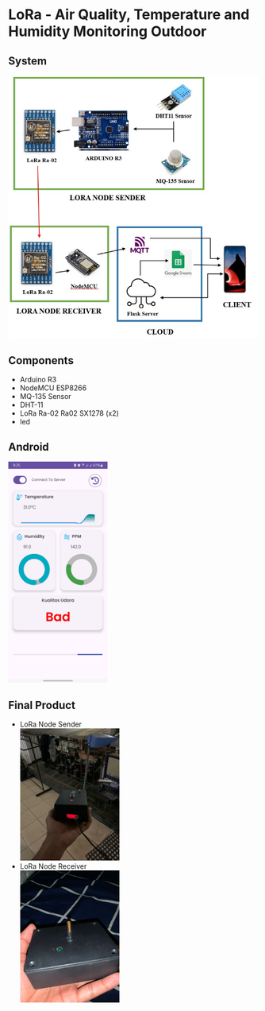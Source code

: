# LoRa - Air Quality, Temperature and Humidity Monitoring Outdoor

## System
![alt text](https://github.com/susatyo441/LoRa-Monitoring/blob/main/images/Screenshot_141.jpg?raw=true)

## Components
- Arduino R3
- NodeMCU ESP8266
- MQ-135 Sensor
- DHT-11
- LoRa Ra-02 Ra02 SX1278 (x2)
- led

## Android
<img src="https://github.com/susatyo441/LoRa-Monitoring/blob/main/images/android.jpg" alt="drawing" width="200"/>

## Final Product
- LoRa Node Sender
  <br>
  <img src="https://github.com/susatyo441/LoRa-Monitoring/blob/main/images/1.jpg" alt="drawing" width="200"/>
  <br>
- LoRa Node Receiver
  <br>
  <img src="https://github.com/susatyo441/LoRa-Monitoring/blob/main/images/2.jpg" alt="drawing" width="200"/>
